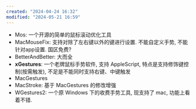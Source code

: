 ```yaml
---
created: "2024-04-24 16:32"
modified: "2024-05-21 16:59"
---
```

- Mos: 一个开源的简单的鼠标滚动优化工具
- MacMouseFix: 支持对除了左右键以外的键进行设置. 不能自定义手势, 不能针对app设置. 国区免费?
- BetterAndBetter: 大而全
- **xGestures**: 一个老牌鼠标手势软件, 支持 AppleScript, 特点是支持修饰键控制(按需触发), 不足是不能同时支持右键、中键触发
- MacGestures
- MacStroke: 基于 MacGestures 的修改增强
- WGestures2: 一个原 Windows 下的收费手势工具, 现支持了 mac, 功能上看着不错.